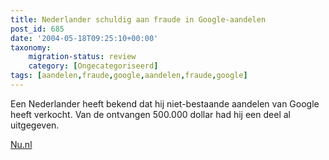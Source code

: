 ```yaml
---
title: Nederlander schuldig aan fraude in Google-aandelen
post_id: 685
date: '2004-05-18T09:25:10+00:00'
taxonomy:
    migration-status: review
    category: [Ongecategoriseerd]
tags: [aandelen,fraude,google,aandelen,fraude,google]
---
```

Een Nederlander heeft bekend dat hij niet-bestaande aandelen van Google heeft verkocht. Van de ontvangen 500.000 dollar had hij een deel al uitgegeven.

[Nu.nl](http://nu.nl/news.jsp?n=325279&c=50)
